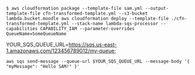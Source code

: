 ```shell
$ aws cloudformation package --template-file sam.yml --output-template-file cfn-transformed-template.yml --s3-bucket lambda.bucket.moodle aws cloudformation deploy --template-file ./cfn-transformed-template.yml --stack-name lambda-sqs-processor --capabilities CAPABILITY_IAM --parameter-overrides QueueName=SomeQueueName
```

YOUR_SQS_QUEUE_URL=https://sqs.us-east-1.amazonaws.com/123456789012/my-queue; 
```shell
aws sqs send-message --queue-url $YOUR_SQS_QUEUE_URL --message-body '{ "myMessage": "Hello SAM!" }'
```
